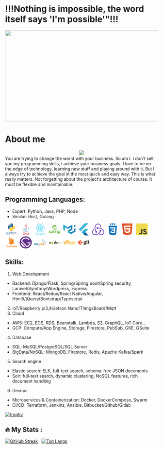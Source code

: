 # !!!Nothing is impossible, the word itself says 'I'm possible'"!!!
<div align="center">
  <img src="https://media.giphy.com/media/dWesBcTLavkZuG35MI/giphy.gif" width="600" height="300"/>
</div>

# About me
<div id="header" align="center">
  <img src="https://media.giphy.com/media/M9gbBd9nbDrOTu1Mqx/giphy.gif" width="50"/>
</div>
You are trying to change the world with your business. So am I.
I don't sell you my programming skills, I achieve your business goals.
I love to be on the edge of technology, learning new stuff and playing around with it. But I always try to achieve the goal in the most quick and easy way. This is what really matters. Not forgetting about the project's architecture of course. It must be flexible and maintainable.

## Programming Languages:
- Expert: Python, Java, PHP, Node
- Similar: Rust, Golang
<div>
  <img src="https://github.com/devicons/devicon/blob/master/icons/python/python-original-wordmark.svg" title="Python" alt="Python" width="40" height="40"/>&nbsp;
  <img src="https://github.com/devicons/devicon/blob/master/icons/java/java-original-wordmark.svg" title="Java" alt="Java" width="40" height="40"/>&nbsp;
  <img src="https://github.com/devicons/devicon/blob/master/icons/react/react-original-wordmark.svg" title="React" alt="React" width="40" height="40"/>&nbsp;
  <img src="https://github.com/devicons/devicon/blob/master/icons/spring/spring-original-wordmark.svg" title="Spring" alt="Spring" width="40" height="40"/>&nbsp;
  <img src="https://github.com/devicons/devicon/blob/master/icons/materialui/materialui-original.svg" title="Material UI" alt="Material UI" width="40" height="40"/>&nbsp;
  <img src="https://github.com/devicons/devicon/blob/master/icons/flutter/flutter-original.svg" title="Flutter" alt="Flutter" width="40" height="40"/>&nbsp;
  <img src="https://github.com/devicons/devicon/blob/master/icons/redux/redux-original.svg" title="Redux" alt="Redux " width="40" height="40"/>&nbsp;
  <img src="https://github.com/devicons/devicon/blob/master/icons/css3/css3-plain-wordmark.svg"  title="CSS3" alt="CSS" width="40" height="40"/>&nbsp;
  <img src="https://github.com/devicons/devicon/blob/master/icons/html5/html5-original.svg" title="HTML5" alt="HTML" width="40" height="40"/>&nbsp;
  <img src="https://github.com/devicons/devicon/blob/master/icons/javascript/javascript-original.svg" title="JavaScript" alt="JavaScript" width="40" height="40"/>&nbsp;
  <img src="https://github.com/devicons/devicon/blob/master/icons/firebase/firebase-plain-wordmark.svg" title="Firebase" alt="Firebase" width="40" height="40"/>&nbsp;
  <img src="https://github.com/devicons/devicon/blob/master/icons/gatsby/gatsby-original.svg" title="Gatsby"  alt="Gatsby" width="40" height="40"/>&nbsp;
  <img src="https://github.com/devicons/devicon/blob/master/icons/mysql/mysql-original-wordmark.svg" title="MySQL"  alt="MySQL" width="40" height="40"/>&nbsp;
  <img src="https://github.com/devicons/devicon/blob/master/icons/nodejs/nodejs-original-wordmark.svg" title="NodeJS" alt="NodeJS" width="40" height="40"/>&nbsp;
  <img src="https://github.com/devicons/devicon/blob/master/icons/amazonwebservices/amazonwebservices-plain-wordmark.svg" title="AWS" alt="AWS" width="40" height="40"/>&nbsp;
  <img src="https://github.com/devicons/devicon/blob/master/icons/git/git-original-wordmark.svg" title="Git" **alt="Git" width="40" height="40"/>
</div>

## Skills:
1. Web Development
- Backend: Django/Flask, Spring/Spring boot/Spring security, Laravel/Symfony/Wordpress, Express
- Frontend: React/Redux/React Native/Angular, Html5/jQuery/Bootstrap/Typescript
2. IoT/Raspberry pi3,4/Jetson Nano/ThingsBoard/Mqtt
3. Cloud
- AWS: EC2, ECS, RDS, Beanstalk, Lambda, S3, GraphQL, IoT Core...
- GCP: Compute/App Engine, Storage, Firestore, PubSub, GKE, GSuite
4. Database
- SQL: MySQL/PostgreSQL/SQL Server
- BigData/NoSQL: MongoDB, Firestore, Redis, Apache Kafka/Spark
5. Search engine
- Elastic search: ELK, full-text search, schema-free JSON documents
- Solr: full-text search, dynamic clustering, NoSQL features, rich document handling
6. Devops
- Microservices & Containerization: Docker, DockerCompose, Swarm
- CI/CD: Terraform, Jenkins, Ansible, Bitbucket/Github/Gitlab

<!--
**starpolar/starpolar** is a ✨ _special_ ✨ repository because its `README.md` (this file) appears on your GitHub profile.

Here are some ideas to get you started:

- 🔭 I’m currently working on ...
- 🌱 I’m currently learning ...
- 👯 I’m looking to collaborate on ...
- 🤔 I’m looking for help with ...
- 💬 Ask me about ...
- 📫 How to reach me: ...
- 😄 Pronouns: ...
- ⚡ Fun fact: ...
-->
[![trophy](https://github-profile-trophy.vercel.app/?username=starpolar&theme=onedark)](https://github.com/starpolar/github-profile-trophy)

## :fire: My Stats :
[![GitHub Streak](http://github-readme-streak-stats.herokuapp.com?user=starpolar&theme=dark&background=000000)](https://git.io/streak-stats)
&nbsp;
[![Top Langs](https://github-readme-stats.vercel.app/api/top-langs/?username=starpolar&layout=compact&theme=vision-friendly-dark)](https://github.com/starpolar/github-readme-stats)

